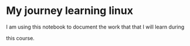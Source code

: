 # My journey learning linux

I am using this notebook to document the work that that I will learn during

this course.
